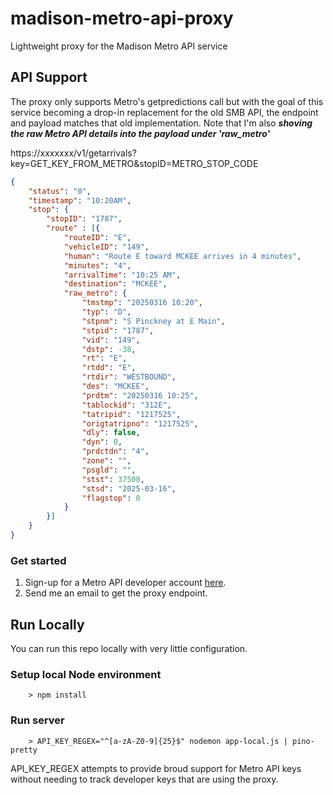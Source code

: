 # madison-metro-api-proxy
Lightweight proxy for the Madison Metro API service

## API Support
The proxy only supports Metro's getpredictions call but with the goal of this service becoming a drop-in replacement for the old SMB API, the endpoint and payload matches that old implementation. Note that I'm also **_shoving the raw Metro API details into the payload under 'raw_metro'_**

https://xxxxxxx/v1/getarrivals?key=GET_KEY_FROM_METRO&stopID=METRO_STOP_CODE

```json
{
    "status": "0",
    "timestamp": "10:20AM",
    "stop": {
        "stopID": "1787",
        "route" : [{
            "routeID": "E",
            "vehicleID": "149",
            "human": "Route E toward MCKEE arrives in 4 minutes",
            "minutes": "4",
            "arrivalTime": "10:25 AM",
            "destination": "MCKEE",
            "raw_metro": {
                "tmstmp": "20250316 10:20",
                "typ": "D",
                "stpnm": "S Pinckney at E Main",
                "stpid": "1787",
                "vid": "149",
                "dstp": -38,
                "rt": "E",
                "rtdd": "E",
                "rtdir": "WESTBOUND",
                "des": "MCKEE",
                "prdtm": "20250316 10:25",
                "tablockid": "312E",
                "tatripid": "1217525",
                "origtatripno": "1217525",
                "dly": false,
                "dyn": 0,
                "prdctdn": "4",
                "zone": "",
                "psgld": "",
                "stst": 37500,
                "stsd": "2025-03-16",
                "flagstop": 0
            }
        }]
    }
}
```

### Get started
1. Sign-up for a Metro API developer account [here](https://metromap.cityofmadison.com/account).
2. Send me an email to get the proxy endpoint.

## Run Locally
You can run this repo locally with very little configuration.
### Setup local Node environment
```
    > npm install
```  
### Run server
```
    > API_KEY_REGEX="^[a-zA-Z0-9]{25}$" nodemon app-local.js | pino-pretty
```
API_KEY_REGEX attempts to provide broud support for Metro API keys without needing to track developer keys that are using the proxy. 